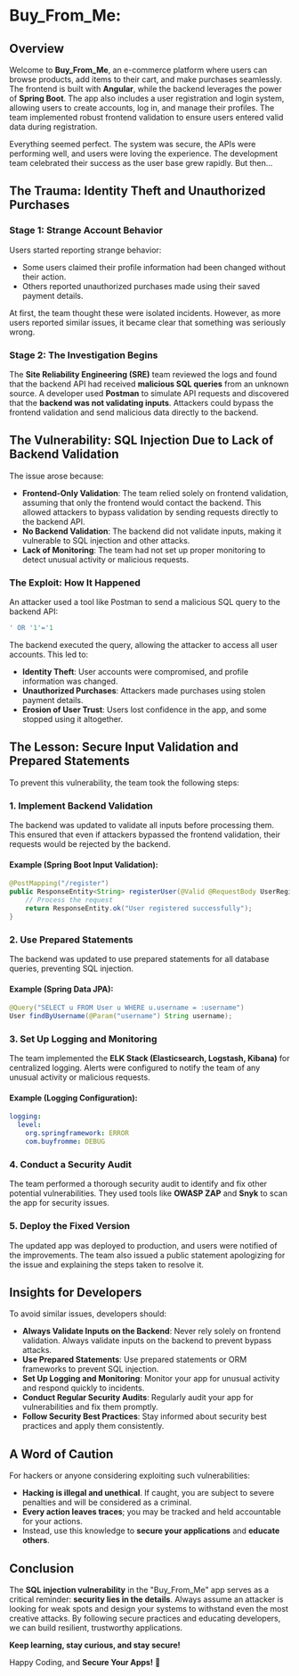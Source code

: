 # Buy_From_Me:

## Overview
Welcome to **Buy_From_Me**, an e-commerce platform where users can browse products, add items to their cart, and make purchases seamlessly. The frontend is built with **Angular**, while the backend leverages the power of **Spring Boot**. The app also includes a user registration and login system, allowing users to create accounts, log in, and manage their profiles. The team implemented robust frontend validation to ensure users entered valid data during registration.

Everything seemed perfect. The system was secure, the APIs were performing well, and users were loving the experience. The development team celebrated their success as the user base grew rapidly. But then...

## The Trauma: Identity Theft and Unauthorized Purchases

### Stage 1: Strange Account Behavior
Users started reporting strange behavior:
- Some users claimed their profile information had been changed without their action.
- Others reported unauthorized purchases made using their saved payment details.

At first, the team thought these were isolated incidents. However, as more users reported similar issues, it became clear that something was seriously wrong.

### Stage 2: The Investigation Begins
The **Site Reliability Engineering (SRE)** team reviewed the logs and found that the backend API had received **malicious SQL queries** from an unknown source. A developer used **Postman** to simulate API requests and discovered that the **backend was not validating inputs**. Attackers could bypass the frontend validation and send malicious data directly to the backend.

## The Vulnerability: SQL Injection Due to Lack of Backend Validation
The issue arose because:
- **Frontend-Only Validation**: The team relied solely on frontend validation, assuming that only the frontend would contact the backend. This allowed attackers to bypass validation by sending requests directly to the backend API.
- **No Backend Validation**: The backend did not validate inputs, making it vulnerable to SQL injection and other attacks.
- **Lack of Monitoring**: The team had not set up proper monitoring to detect unusual activity or malicious requests.

### The Exploit: How It Happened
An attacker used a tool like Postman to send a malicious SQL query to the backend API:

```sql
' OR '1'='1
```

The backend executed the query, allowing the attacker to access all user accounts. This led to:
- **Identity Theft**: User accounts were compromised, and profile information was changed.
- **Unauthorized Purchases**: Attackers made purchases using stolen payment details.
- **Erosion of User Trust**: Users lost confidence in the app, and some stopped using it altogether.

## The Lesson: Secure Input Validation and Prepared Statements
To prevent this vulnerability, the team took the following steps:

### 1. Implement Backend Validation
The backend was updated to validate all inputs before processing them. This ensured that even if attackers bypassed the frontend validation, their requests would be rejected by the backend.

#### Example (Spring Boot Input Validation):
```java
@PostMapping("/register")
public ResponseEntity<String> registerUser(@Valid @RequestBody UserRegistrationRequest request) {
    // Process the request
    return ResponseEntity.ok("User registered successfully");
}
```

### 2. Use Prepared Statements
The backend was updated to use prepared statements for all database queries, preventing SQL injection.

#### Example (Spring Data JPA):
```java
@Query("SELECT u FROM User u WHERE u.username = :username")
User findByUsername(@Param("username") String username);
```

### 3. Set Up Logging and Monitoring
The team implemented the **ELK Stack (Elasticsearch, Logstash, Kibana)** for centralized logging. Alerts were configured to notify the team of any unusual activity or malicious requests.

#### Example (Logging Configuration):
```yaml
logging:
  level:
    org.springframework: ERROR
    com.buyfromme: DEBUG
```

### 4. Conduct a Security Audit
The team performed a thorough security audit to identify and fix other potential vulnerabilities. They used tools like **OWASP ZAP** and **Snyk** to scan the app for security issues.

### 5. Deploy the Fixed Version
The updated app was deployed to production, and users were notified of the improvements. The team also issued a public statement apologizing for the issue and explaining the steps taken to resolve it.

## Insights for Developers
To avoid similar issues, developers should:
- **Always Validate Inputs on the Backend**: Never rely solely on frontend validation. Always validate inputs on the backend to prevent bypass attacks.
- **Use Prepared Statements**: Use prepared statements or ORM frameworks to prevent SQL injection.
- **Set Up Logging and Monitoring**: Monitor your app for unusual activity and respond quickly to incidents.
- **Conduct Regular Security Audits**: Regularly audit your app for vulnerabilities and fix them promptly.
- **Follow Security Best Practices**: Stay informed about security best practices and apply them consistently.

## A Word of Caution
For hackers or anyone considering exploiting such vulnerabilities:
- **Hacking is illegal and unethical**. If caught, you are subject to severe penalties and will be considered as a criminal.
- **Every action leaves traces**; you may be tracked and held accountable for your actions.
- Instead, use this knowledge to **secure your applications** and **educate others**.

## Conclusion
The **SQL injection vulnerability** in the "Buy_From_Me" app serves as a critical reminder: **security lies in the details**. Always assume an attacker is looking for weak spots and design your systems to withstand even the most creative attacks. By following secure practices and educating developers, we can build resilient, trustworthy applications.

**Keep learning, stay curious, and stay secure!**

Happy Coding, and **Secure Your Apps!** 🚀

